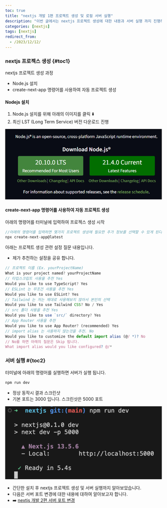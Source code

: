 ```yaml
---
toc: true
title: "nextjs 개발 1편 프로젝트 생성 및 로컬 서버 실행"
description: "이번 글에서는 nextjs 프로젝트 생성에 대한 내용과 서버 실행 까지 진행하는 내용을 정리하였습니다."
categories: [nextjs]
tags: [nextjs]
redirect_from:
  - /2023/12/12/
---
```


### nextjs 프로젝스 생성 {#toc1}

nextjs 프로젝트 생성 과정

- Node.js 설치
- create-next-app 명령어를 사용하여 자동 프로젝트 생성

#### Nodejs 설치

1. Node.js 설치를 위해 아래의 이미지를 클릭 :arrow_down:
2. 최신 LST (Long Term Service) 버전 다운로드 진행

[![Node.js 다운로드 사이트](/assets/images/screen/Nodejs.png)](https://nodejs.org/en)

#### create-next-app 명령어를 사용하여 자동 프로젝트 생성

아래의 명령어를 터미널에 입력하여 프로젝스 생성 시작

```js
//아래의 명령어를 입력하면 몇가지 프로젝트 생성에 필요한 추가 정보를 선택할 수 있게 된다.
npx create-next-app@latest
```

아래는 프로젝트 생성 관련 설정 질문 내용입니다.

- 제가 추천하는 설정을 공유 합니다.

```js
// 프로젝트 이름 (Ex. yourProjectName)
What is your project named? yourProjectName
// 타입스크립트 사용을 추천 Yes
Would you like to use TypeScript? Yes
// ESLint 는 무조건 사용을 추천 Yes
Would you like to use ESLint? Yes
// Tailwind 는 저는 제대로 사용해보지 않아서 본인의 선택
Would you like to use Tailwind CSS? No / Yes
// src 폴더 사용을 추천 Yes
Would you like to use `src/` directory? Yes
// App Router 사용을 추천
Would you like to use App Router? (recommended) Yes
// import alias 는 사용하지 않는것을 추천. No
Would you like to customize the default import alias (@/ *)? No
// No를 하면 아래의 질문은 Skip 됩니다.
What import alias would you like configured? @/*
```

### 서버 실행 #{toc2}

터미널에 아래의 명령어를 실행하면 서버가 실행 됩니다.

```js
npm run dev
```

- 정상 동작시 결과 스크린샷
- 기본 포트는 3000 입니다. 스크린샷은 5000 포트

![서버실행성공](../../assets/images/screen/서버실행성공.png)

- 간단한 설치 후 nextjs 프로젝트 생성 및 서버 실행까지 알아보았습니다.
- 다음은 서버 포트 변경에 대한 내용에 대하여 알아보고자 합니다.
- :arrow_right: [nextjs 개발 2편 서버 포트 변경](https://marindie.github.io/nextjs/2023-12-12-Nextjs-Tutorial-01-KR)

[^1]: This is a footnote.

[kramdown]: https://kramdown.gettalong.org/
[My Blog]: https://marindie.github.io
